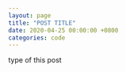 ```yaml
---
layout: page
title: "POST TITLE"
date: 2020-04-25 00:00:00 +0800
categories: code 
---
```


type of this post